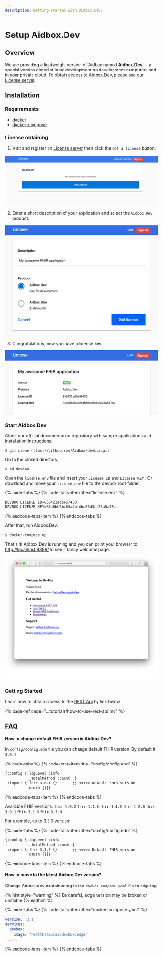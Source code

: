 ```yaml
---
description: Getting started with Aidbox.Dev.
---
```


# Setup Aidbox.Dev

## Overview

We are providing a lightweight version of Aidbox named **Aidbox.Dev** — a special version aimed at local development on development computers and in your private cloud. To obtain access to Aidbox.Dev, please use our [License server](https://license-ui.aidbox.app/).

## Installation

### Requirements

* [docker](https://docs.docker.com/install/)
* [docker-compose](https://docs.docker.com/compose/install/)

### License obtaining

1. Visit and register on [License server](https://license-ui.aidbox.app) then click the `Get a license` button.

![](../.gitbook/assets/scr-2018-10-08_17-53-52.png)

2. Enter a short description of your application and select the `Aidbox.Dev` product.

![](../.gitbook/assets/screen-shot-2018-10-02-at-17.28.09.png)

3. Congratulations, now you have a license key.

![](../.gitbook/assets/screen-shot-2018-10-02-at-17.34.31.png)

### Start Aidbox.Dev

Clone our official documentation repository with sample applications and installation instructions.

```text
$ git clone https://github.com/Aidbox/devbox.git
```

Go to the cloned directory.

```text
$ cd devbox
```

Open the `license.env` file and insert your `License ID` and `License KEY` . Or download and move your `license.env` file to the devbox root folder.

{% code-tabs %}
{% code-tabs-item title="license.env" %}
```text
DEVBOX_LICENSE_ID=856421ad5e57430
DEVBOX_LICENSE_KEY=35b0bb5b403a4bfdbc86d3ce23a5a75a
```
{% endcode-tabs-item %}
{% endcode-tabs %}

After that, run Aidbox.Dev.

```bash
$ docker-compose up
```

That's it! Aidbox.Dev is running and you can point your browser to [http://localhost:8888/](http://localhost:8888/) to see a fancy welcome page.

![Aidbox.Dev welcome page](../.gitbook/assets/screen-shot-2018-10-22-at-13.37.09.png)

### Getting Started

Learn how to obtain access to the [REST Api](../tutorials/how-to-use-rest-api.md) by link below

{% page-ref page="../tutorials/how-to-use-rest-api.md" %}

## FAQ

#### How to change default FHIR version in Aidbox.Dev?

In `config/config.edn` file you can change default FHIR version. By default it `3.0.1`

{% code-tabs %}
{% code-tabs-item title="config/config.end" %}
```text
{:config {:logLevel :info      
          :_totalMethod :count  }
 :import {:fhir-3.0.1 {}       ;; <<<<< Default FHIR version      
          :oauth {}}}
```
{% endcode-tabs-item %}
{% endcode-tabs %}

Available FHIR versions: `fhir-1.0.2` `fhir-1.1.0` `fhir-1.4.0` `fhir-1.8.0` `fhir-3.0.1` `fhir-3.2.0` `fhir-3.3.0`

For example, up to 3.3.0 version:

{% code-tabs %}
{% code-tabs-item title="config/config.edn" %}
```text
{:config {:logLevel :info      
          :_totalMethod :count }
 :import {:fhir-3.3.0 {}       ;; <<<<< Default FHIR version      
          :oauth {}}}
```
{% endcode-tabs-item %}
{% endcode-tabs %}



#### How to move to the latest Aidbox.Dev version?

Change  Aidbox.dev container tag in the  `docker-compose.yaml` file to `edge` tag

{% hint style="warning" %}
Be careful, edge version may be broken or unstable 
{% endhint %}

{% code-tabs %}
{% code-tabs-item title="docker-compose.yaml" %}
```yaml
version: '3.1'
services:
  devbox:
    image: "healthsamurai/devbox:edge"
......
```
{% endcode-tabs-item %}
{% endcode-tabs %}



